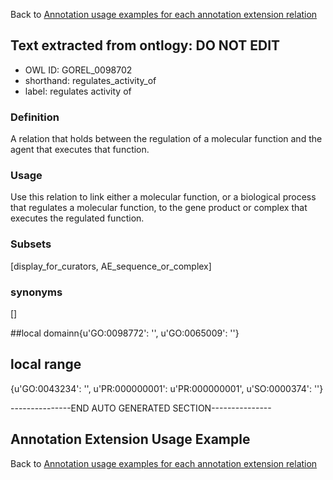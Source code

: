 Back to [Annotation usage examples for each annotation extension relation](http://wiki.geneontology.org/index.php/Annotation_usage_examples_for_each_annotation_extension_relation)

## Text extracted from ontlogy: DO NOT EDIT
* OWL ID: GOREL_0098702
* shorthand: regulates_activity_of
* label: regulates activity of

### Definition
A relation that holds between the regulation of a molecular function and the agent that executes that function.

### Usage
Use this relation to link either a molecular function, or a biological process that regulates a molecular function, to the gene product or complex that executes the regulated function.

### Subsets
[display_for_curators, AE_sequence_or_complex]

### synonyms
[]

##local domainn{u'GO:0098772': '', u'GO:0065009': ''}

## local range
{u'GO:0043234': '', u'PR:000000001': u'PR:000000001', u'SO:0000374': ''}

---------------END AUTO GENERATED SECTION---------------


Annotation Extension Usage Example
----------------------------------

Back to [Annotation usage examples for each annotation extension relation](http://wiki.geneontology.org/index.php/Annotation_usage_examples_for_each_annotation_extension_relation)

